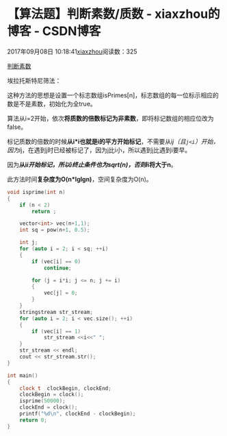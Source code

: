 # 【算法题】判断素数/质数 - xiaxzhou的博客 - CSDN博客





2017年09月08日 10:18:41[xiaxzhou](https://me.csdn.net/xiaxzhou)阅读数：325








[判断素数](http://blog.csdn.net/x_i_y_u_e/article/details/46365549)

埃拉托斯特尼筛法：

这种方法的思想是设置一个标志数组isPrimes[n]，标志数组的每一位标示相应的数是不是素数，初始化为全true。

算法从i=2开始，依次**将质数的倍数标记为非素数**，即将标记数组的相应位改为false。

标记质数的倍数的时候**从i*i也就是i的平方开始标记**，不需要从i*j（且`j<i`）开始，因为i*j，在遇到j时已经被标记了，因为j比i小，所以遇到j比遇到i要早。

因为**从i*i开始标记，所以i终止条件也为sqrt(n)，否则i*i将大于n**。

此方法时间**复杂度为O(n*lglgn)**，空间复杂度为O(n)。

```cpp
void isprime(int n)
{
    if (n < 2)
        return ;

    vector<int> vec(n+1,1);
    int sq = pow(n+1, 0.5);

    int j;
    for (auto i = 2; i < sq; ++i)
    {
        if (vec[i] == 0)
            continue;

        for (j = i*i; j <= n; j += i)
        {
            vec[j] = 0;
        }
    }
    stringstream str_stream;
    for (auto i = 2; i < vec.size(); ++i)
    {
        if (vec[i] == 1)
            str_stream <<i<<" ";
    }
    str_stream << endl;
    cout << str_stream.str();
}

int main()
{
    clock_t  clockBegin, clockEnd;
    clockBegin = clock();
    isprime(50000);
    clockEnd = clock();
    printf("%d\n", clockEnd - clockBegin);
    return 0;
}
```



